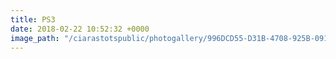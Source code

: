 ```yaml
---
title: PS3
date: 2018-02-22 10:52:32 +0000
image_path: "/ciarastotspublic/photogallery/996DCD55-D31B-4708-925B-0914F415F411.jpeg"
---
```

